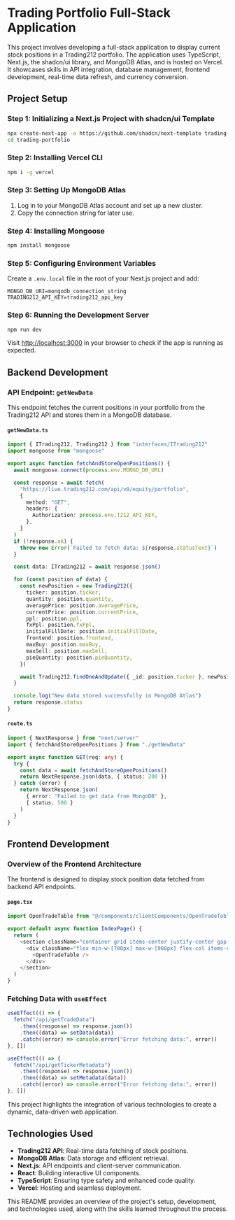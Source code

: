 # Trading Portfolio Full-Stack Application

This project involves developing a full-stack application to display current stock positions in a Trading212 portfolio. The application uses TypeScript, Next.js, the shadcn/ui library, and MongoDB Atlas, and is hosted on Vercel. It showcases skills in API integration, database management, frontend development, real-time data refresh, and currency conversion.

## Project Setup

### Step 1: Initializing a Next.js Project with shadcn/ui Template
```sh
npx create-next-app -e https://github.com/shadcn/next-template trading-portfolio
cd trading-portfolio
```

### Step 2: Installing Vercel CLI
```sh
npm i -g vercel
```

### Step 3: Setting Up MongoDB Atlas
1. Log in to your MongoDB Atlas account and set up a new cluster.
2. Copy the connection string for later use.

### Step 4: Installing Mongoose
```sh
npm install mongoose
```

### Step 5: Configuring Environment Variables
Create a `.env.local` file in the root of your Next.js project and add:
```
MONGO_DB_URI=mongodb_connection_string
TRADING212_API_KEY=trading212_api_key
```

### Step 6: Running the Development Server
```sh
npm run dev
```
Visit [http://localhost:3000](http://localhost:3000) in your browser to check if the app is running as expected.

## Backend Development

### API Endpoint: `getNewData`

This endpoint fetches the current positions in your portfolio from the Trading212 API and stores them in a MongoDB database.

#### `getNewData.ts`
```typescript
import { ITrading212, Trading212 } from "interfaces/ITrading212"
import mongoose from "mongoose"

export async function fetchAndStoreOpenPositions() {
  await mongoose.connect(process.env.MONGO_DB_URL)

  const response = await fetch(
    "https://live.trading212.com/api/v0/equity/portfolio",
    {
      method: "GET",
      headers: {
        Authorization: process.env.T212_API_KEY,
      },
    }
  )
  if (!response.ok) {
    throw new Error(`Failed to fetch data: ${response.statusText}`)
  }

  const data: ITrading212 = await response.json()

  for (const position of data) {
    const newPosition = new Trading212({
      ticker: position.ticker,
      quantity: position.quantity,
      averagePrice: position.averagePrice,
      currentPrice: position.currentPrice,
      ppl: position.ppl,
      fxPpl: position.fxPpl,
      initialFillDate: position.initialFillDate,
      frontend: position.frontend,
      maxBuy: position.maxBuy,
      maxSell: position.maxSell,
      pieQuantity: position.pieQuantity,
    })

    await Trading212.findOneAndUpdate({ _id: position.ticker }, newPosition, { upsert: true })
  }

  console.log("New data stored successfully in MongoDB Atlas")
  return response.status
}
```

#### `route.ts`
```typescript
import { NextResponse } from "next/server"
import { fetchAndStoreOpenPositions } from "./getNewData"

export async function GET(req: any) {
  try {
    const data = await fetchAndStoreOpenPositions()
    return NextResponse.json(data, { status: 200 })
  } catch (error) {
    return NextResponse.json(
      { error: "Failed to get data from MongoDB" },
      { status: 500 }
    )
  }
}
```

## Frontend Development

### Overview of the Frontend Architecture

The frontend is designed to display stock position data fetched from backend API endpoints.

#### `page.tsx`
```typescript
import OpenTradeTable from "@/components/clientComponents/OpenTradeTable"

export default async function IndexPage() {
  return (
    <section className="container grid items-center justify-center gap-6 pb-8 pt-6 md:py-10">
      <div className="flex min-w-[700px] max-w-[980px] flex-col items-center gap-2">
        <OpenTradeTable />
      </div>
    </section>
  )
}
```

### Fetching Data with `useEffect`
```typescript
useEffect(() => {
  fetch("/api/getTradeData")
    .then((response) => response.json())
    .then((data) => setData(data))
    .catch((error) => console.error("Error fetching data:", error))
}, [])

useEffect(() => {
  fetch("/api/getTickerMetadata")
    .then((response) => response.json())
    .then((data) => setMetadata(data))
    .catch((error) => console.error("Error fetching data:", error))
}, [])
```


This project highlights the integration of various technologies to create a dynamic, data-driven web application.

## Technologies Used
- **Trading212 API**: Real-time data fetching of stock positions.
- **MongoDB Atlas**: Data storage and efficient retrieval.
- **Next.js**: API endpoints and client-server communication.
- **React**: Building interactive UI components.
- **TypeScript**: Ensuring type safety and enhanced code quality.
- **Vercel**: Hosting and seamless deployment.

This README provides an overview of the project's setup, development, and technologies used, along with the skills learned throughout the process.
